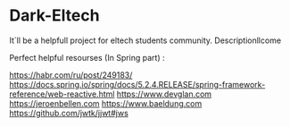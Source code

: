 # Dark-Eltech
It`ll be a helpfull project for eltech students community.
Descriptionllcome

Perfect helpful resourses (In Spring part) :

https://habr.com/ru/post/249183/
https://docs.spring.io/spring/docs/5.2.4.RELEASE/spring-framework-reference/web-reactive.html
https://www.devglan.com
https://jeroenbellen.com
https://www.baeldung.com
https://github.com/jwtk/jjwt#jws
